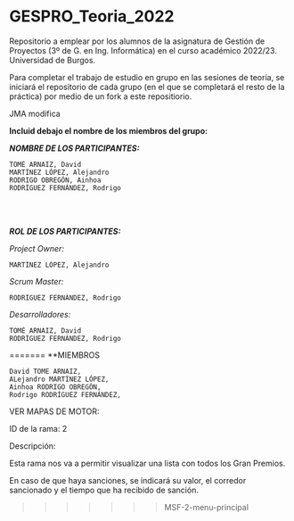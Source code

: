 # GESPRO_Teoria_2022
Repositorio a emplear por los alumnos de la asignatura de Gestión de Proyectos (3º de G. en Ing. Informática) en el curso académico 2022/23. Universidad de Burgos.

Para completar el trabajo de estudio en grupo en las sesiones de teoría, se iniciará el repositorio de cada grupo (en el que se completará el resto de la práctica) por medio de un fork a este repositiorio.


JMA modifica

**Incluid debajo el nombre de los miembros del grupo:**




***NOMBRE DE LOS PARTICIPANTES:***

```
TOMÉ ARNAIZ, David       
MARTÍNEZ LÓPEZ, Alejandro               
RODRIGO OBREGÓN, Ainhoa        
RODRÍGUEZ FERNÁNDEZ, Rodrigo
```
<br> <br/>

***ROL DE LOS PARTICIPANTES:***

_Project Owner:_
```
MARTÍNEZ LÓPEZ, Alejandro 
```              
_Scrum Master:_
```
RODRÍGUEZ FERNÁNDEZ, Rodrigo
```
_Desarrolladores:_ 
```
TOMÉ ARNAIZ, David       
RODRÍGUEZ FERNÁNDEZ, Rodrigo
```


=======
**MIEMBROS
```
David TOME ARNAIZ, 
ALejandro MARTÍNEZ LÓPEZ, 
Ainhoa RODRIGO OBREGÓN, 
Rodrigo RODRÍGUEZ FERNÁNDEZ, 
```


VER MAPAS DE MOTOR:

ID de la rama: 2


Descripción:

Esta rama nos va a permitir visualizar una lista con todos los Gran Premios.

En caso de que haya sanciones, se indicará su valor, el corredor sancionado y el tiempo que ha recibido de sanción.



>>>>>>> MSF-2-menu-principal


